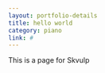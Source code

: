 ```yaml
---
layout: portfolio-details
title: hello world
category: piano
link: #
---
```


This is a page for Skvulp
